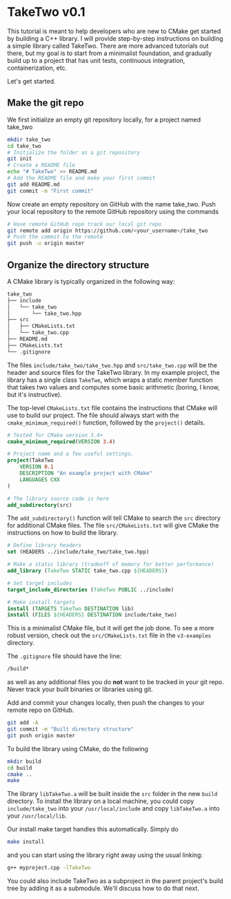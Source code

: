# TakeTwo v0.1

This tutorial is meant to help developers who are new to CMake get started by building a C++ library. I will provide step-by-step instructions on building a simple library called TakeTwo. There are more advanced tutorials out there, but my goal is to start from a minimalist foundation, and gradually build up to a project that has unit tests, continuous integration, containerization, etc.

Let's get started.

## Make the git repo

We first initialize an empty git repository locally, for a project named take_two

```bash
mkdir take_two
cd take_two
# Initialize the folder as a git repository
git init
# Create a README file
echo "# TakeTwo" >> README.md
# Add the README file and make your first commit
git add README.md
git commit -m "First commit"
```

Now create an empty repository on GitHub with the name take_two. Push your local repository to the remote GitHub repository using the commands

```bash
# Have remote GitHub repo track our local git repo
git remote add origin https://github.com/<your_username>/take_two
# Push the commit to the remote
git push -u origin master
```

## Organize the directory structure

A CMake library is typically organized in the following way:

```bash
take_two
├── include
│   └── take_two
│       └── take_two.hpp
├── src
│   ├── CMakeLists.txt
│   └── take_two.cpp
├── README.md
├── CMakeLists.txt
└── .gitignore
```

The files `include/take_two/take_two.hpp` and `src/take_two.cpp` will be the header and source files for the TakeTwo library. In my example project, the library has a single class `TakeTwo`, which wraps a static member function that takes two values and computes some basic arithmetic (boring, I know, but it's instructive).

The top-level `CMakeLists.txt` file contains the instructions that CMake will use to build our project. The file should always start with the `cmake_minimum_required()` function, followed by the `project()` details.

```cmake
# Tested for CMake version 3.4+
cmake_minimum_required(VERSION 3.4)

# Project name and a few useful settings.
project(TakeTwo
    VERSION 0.1
    DESCRIPTION "An example project with CMake"
    LANGUAGES CXX
)

# The library source code is here
add_subdirectory(src)
```

The `add_subdirectory()` function will tell CMake to search the `src` directory for additional CMake files. The file `src/CMakeLists.txt` will give CMake the instructions on how to build the library.

```cmake
# Define library headers
set (HEADERS ../include/take_two/take_two.hpp)

# Make a static library (tradeoff of memory for better performance)
add_library (TakeTwo STATIC take_two.cpp ${HEADERS})

# Set target includes
target_include_directories (TakeTwo PUBLIC ../include)

# Make install targets
install (TARGETS TakeTwo DESTINATION lib)
install (FILES ${HEADERS} DESTINATION include/take_two)
```

This is a minimalist CMake file, but it will get the job done. To see a more robust version, check out the `src/CMakeLists.txt` file in the `v3-examples` directory.

The `.gitignore` file should have the line:

```bash
/build*
```

as well as any additional files you do **not** want to be tracked in your git repo. Never track your built binaries or libraries using git.

Add and commit your changes locally, then push the changes to your remote repo on GitHub.

```bash
git add -A
git commit -m "Built directory structure"
git push origin master
```

To build the library using CMake, do the following

```bash
mkdir build
cd build
cmake ..
make
```

The library `libTakeTwo.a` will be built inside the `src` folder in the new `build` directory. To install the library on a local machine, you could copy `include/take_two` into your `/usr/local/include` and copy `libTakeTwo.a` into your `/usr/local/lib`.

Our install make target handles this automatically. Simply do

```bash
make install
```

and you can start using the library right away using the usual linking:

```bash
g++ myproject.cpp -lTakeTwo
```

You could also include TakeTwo as a subproject in the parent project's build tree by adding it as a submodule. We'll discuss how to do that next.
